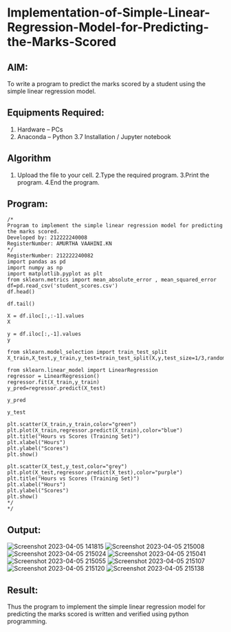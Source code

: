 # Implementation-of-Simple-Linear-Regression-Model-for-Predicting-the-Marks-Scored

## AIM:
To write a program to predict the marks scored by a student using the simple linear regression model.

## Equipments Required:
1. Hardware – PCs
2. Anaconda – Python 3.7 Installation / Jupyter notebook

## Algorithm
1. Upload the file to your cell.
2.Type the required program.
3.Print the program.
4.End the program. 

## Program:
```
/*
Program to implement the simple linear regression model for predicting the marks scored.
Developed by: 212222240008
RegisterNumber: AMURTHA VAAHINI.KN
*/
RegisterNumber: 212222240082
import pandas as pd
import numpy as np
import matplotlib.pyplot as plt
from sklearn.metrics import mean_absolute_error , mean_squared_error
df=pd.read_csv('student_scores.csv')
df.head()

df.tail()

X = df.iloc[:,:-1].values
X

y = df.iloc[:,-1].values
y

from sklearn.model_selection import train_test_split
X_train,X_test,y_train,y_test=train_test_split(X,y,test_size=1/3,random_state=0)

from sklearn.linear_model import LinearRegression
regressor = LinearRegression()
regressor.fit(X_train,y_train)
y_pred=regressor.predict(X_test)

y_pred

y_test

plt.scatter(X_train,y_train,color="green")
plt.plot(X_train,regressor.predict(X_train),color="blue")
plt.title("Hours vs Scores (Training Set)")
plt.xlabel("Hours")
plt.ylabel("Scores")
plt.show()

plt.scatter(X_test,y_test,color="grey")
plt.plot(X_test,regressor.predict(X_test),color="purple")
plt.title("Hours vs Scores (Training Set)")
plt.xlabel("Hours")
plt.ylabel("Scores")
plt.show()
*/
*/
```

## Output:
![Screenshot 2023-04-05 141815](https://user-images.githubusercontent.com/118679102/230143236-d87d026a-2539-444d-a3b2-19faa68838ce.png)
![Screenshot 2023-04-05 215008](https://user-images.githubusercontent.com/118679102/230143441-0a32852c-11e8-4469-bb2b-9e00a9bfa620.png)
![Screenshot 2023-04-05 215024](https://user-images.githubusercontent.com/118679102/230143649-fb4c2d6b-ca05-4069-bfc5-b9064e6001bd.png)
![Screenshot 2023-04-05 215041](https://user-images.githubusercontent.com/118679102/230143813-dca8bc19-9105-413c-93c3-3b8a8844f447.png)
![Screenshot 2023-04-05 215055](https://user-images.githubusercontent.com/118679102/230144647-af77f2db-c5ab-4c6c-87ef-4e67b41380f7.png)
![Screenshot 2023-04-05 215107](https://user-images.githubusercontent.com/118679102/230144781-10dd3a8e-256d-46ef-b83d-06027abd53c1.png)
![Screenshot 2023-04-05 215120](https://user-images.githubusercontent.com/118679102/230144870-c28e2764-4047-479a-acd0-33193c3c8e1e.png)
![Screenshot 2023-04-05 215138](https://user-images.githubusercontent.com/118679102/230144952-737f6ef1-d6f6-4550-a2c4-ebed18292f24.png)



## Result:
Thus the program to implement the simple linear regression model for predicting the marks scored is written and verified using python programming.

